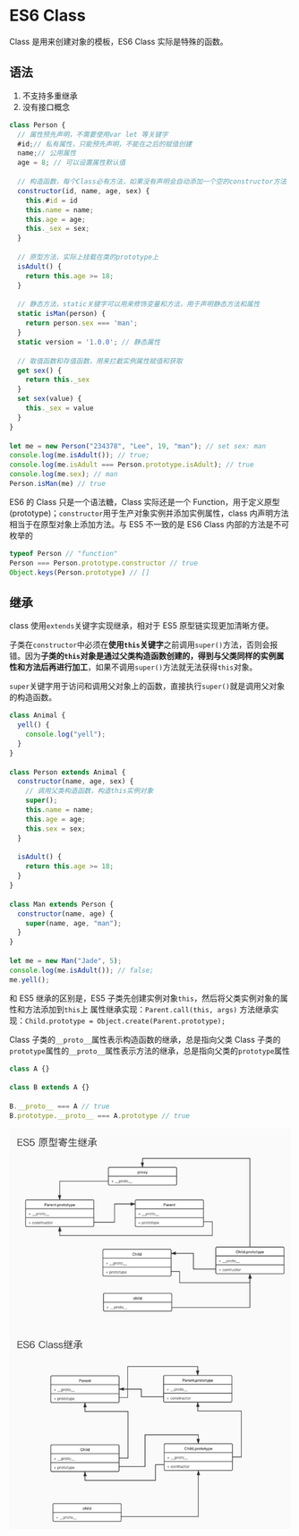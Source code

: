 # ES6 Class

Class 是用来创建对象的模板，ES6 Class 实际是特殊的函数。

## 语法

1. 不支持多重继承
2. 没有接口概念

```JavaScript
class Person {
  // 属性预先声明，不需要使用var let 等关键字
  #id;// 私有属性，只能预先声明，不能在之后的赋值创建
  name;// 公用属性
  age = 8; // 可以设置属性默认值

  // 构造函数，每个Class必有方法，如果没有声明会自动添加一个空的constructor方法
  constructor(id, name, age, sex) {
    this.#id = id
    this.name = name;
    this.age = age;
    this._sex = sex;
  }

  // 原型方法，实际上挂载在类的prototype上
  isAdult() {
    return this.age >= 18;
  }

  // 静态方法，static关键字可以用来修饰变量和方法，用于声明静态方法和属性
  static isMan(person) {
    return person.sex === 'man';
  }
  static version = '1.0.0'; // 静态属性

  // 取值函数和存值函数，用来拦截实例属性赋值和获取
  get sex() {
    return this._sex
  }
  set sex(value) {
    this._sex = value
  }
}

let me = new Person("234378", "Lee", 19, "man"); // set sex: man
console.log(me.isAdult()); // true;
console.log(me.isAdult === Person.prototype.isAdult); // true
console.log(me.sex); // man
Person.isMan(me) // true
```

ES6 的 Class 只是一个语法糖，Class 实际还是一个 Function，用于定义原型(prototype)；`constructor`用于生产对象实例并添加实例属性，class 内声明方法相当于在原型对象上添加方法。与 ES5 不一致的是 ES6 Class 内部的方法是不可枚举的

```JavaScript
typeof Person // "function"
Person === Person.prototype.constructor // true
Object.keys(Person.prototype) // []
```

## 继承

class 使用`extends`关键字实现继承，相对于 ES5 原型链实现更加清晰方便。

子类在`constructor`中必须在**使用`this`关键字**之前调用`super()`方法，否则会报错。因为**子类的`this`对象是通过父类构造函数创建的，得到与父类同样的实例属性和方法后再进行加工**，如果不调用`super()`方法就无法获得`this`对象。

`super`关键字用于访问和调用父对象上的函数，直接执行`super()`就是调用父对象的构造函数。

```js
class Animal {
  yell() {
    console.log("yell");
  }
}

class Person extends Animal {
  constructor(name, age, sex) {
    // 调用父类构造函数，构造this实例对象
    super();
    this.name = name;
    this.age = age;
    this.sex = sex;
  }

  isAdult() {
    return this.age >= 18;
  }
}

class Man extends Person {
  constructor(name, age) {
    super(name, age, "man");
  }
}

let me = new Man("Jade", 5);
console.log(me.isAdult()); // false;
me.yell();
```

和 ES5 继承的区别是，ES5 子类先创建实例对象`this`，然后将父类实例对象的属性和方法添加到`this`上
属性继承实现：`Parent.call(this, args)`
方法继承实现：`Child.prototype = Object.create(Parent.prototype);`

Class 子类的`__proto__`属性表示构造函数的继承，总是指向父类
Class 子类的`prototype`属性的`__proto__`属性表示方法的继承，总是指向父类的`prototype`属性

```JavaScript
class A {}

class B extends A {}

B.__proto__ === A // true
B.prototype.__proto__ === A.prototype // true
```

![JS继承](../../assets/images/js/JS继承.jpg)
